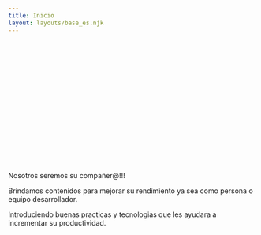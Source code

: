 ```yaml
---
title: Inicio
layout: layouts/base_es.njk
---
```


<div 
    style="background-image:
           url('/images/humaaans.png'); 
    height:250px;
    background-repeat: no-repeat;
    background-size: 50%; 
    background-position:bottom;">&nbsp;</div>


Nosotros seremos su compañer@!!!

Brindamos contenidos para mejorar su rendimiento ya sea como persona o equipo desarrollador.

Introduciendo buenas practicas y tecnologias que les ayudara a incrementar su productividad.